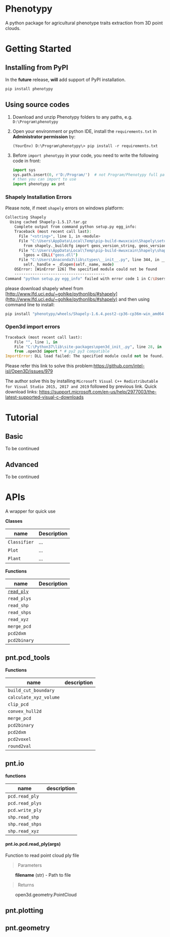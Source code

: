 <h1>Phenotypy</h1>
A  python package for agricultural phenotype traits extraction from 3D point clouds.

# Getting Started
## Installing from PyPI
In the **future** release, **will** add support of PyPI installation.

```bash
pip install phenotypy
```
## Using source codes
1. Download and unzip Phenotypy folders to any paths, e.g. `D:\Program\phenotypy`

2. Open your environment or python IDE, install the `requirements.txt` in **Administrator permission** by:

   `(YourEnv) D:\Program\phenotypy\> pip install -r requirements.txt`

3. Before `import phenotypy` in your code, you need to write the following code in front:

   ```python
   import sys
   sys.path.insert(0, r'D:/Program/')  # not Program/Phenotypy full path
   # then you can import to use
   import phenotypy as pnt
   ```

### Shapely Installation Errors
Please note, if meet `shapely` errors on windows platform:

```bash
Collecting Shapely
  Using cached Shapely-1.5.17.tar.gz
    Complete output from command python setup.py egg_info:
    Traceback (most recent call last):
      File "<string>", line 1, in <module>
      File "C:\Users\AppData\Local\Temp\pip-build-mwuxcain\Shapely\setup.py", line 38, in <module>
        from shapely._buildcfg import geos_version_string, geos_version, \
      File "C:\Users\AppData\Local\Temp\pip-build-mwuxcain\Shapely\shapely\_buildcfg.py", line 200, in <module>
        lgeos = CDLL("geos.dll")
      File "C:\Users\Anaconda3\lib\ctypes\__init__.py", line 344, in __init__
        self._handle = _dlopen(self._name, mode)
    OSError: [WinError 126] The specified module could not be found
    ----------------------------------------
Command "python setup.py egg_info" failed with error code 1 in C:\Users\
```

please download shapely wheel from [http://www.lfd.uci.edu/~gohlke/pythonlibs/#shapely](http://www.lfd.uci.edu/~gohlke/pythonlibs/#shapely) and then using command line to install:

```bash
pip install "phenotypy/wheels/Shapely-1.6.4.post2-cp36-cp36m-win_amd64.whl"
```

### Open3d import errors

```python
Traceback (most recent call last):
	File "", line 1, in
	File "C:\Python37\lib\site-packages\open3d_init_.py", line 28, in
	from .open3d import * # py2 py3 compatible
ImportError: DLL load failed: The specified module could not be found.
```

Please refer this link to solve this problem:https://github.com/intel-isl/Open3D/issues/979

The author solve this by installing `Microsoft Visual C++ Redistributable for Visual Studio 2015, 2017 and 2019`  followed by previous link. Quick download links: https://support.microsoft.com/en-us/help/2977003/the-latest-supported-visual-c-downloads

# Tutorial

## Basic

To be continued

## Advanced

To be continued



# APIs

A wrapper for quick use

**Classes**

|name|Description|
|---|---|
|`Classifier`|...|
|`Plot`|...|
|`Plant`|...|

**Functions**

| name         | Description |
| ------------ | ----------- |
| [`read_ply`](#read_ply)   |             |
| `read_plys`  |             |
| `read_shp`   |             |
| `read_shps`  |             |
| `read_xyz`   |             |
| `merge_pcd`  |             |
| `pcd2dxm`    |             |
| `pcd2binary` |             |



## pnt.pcd_tools

**Functions**

| name                   | description |
| ---------------------- | ----------- |
| `build_cut_boundary`   |             |
| `calculate_xyz_volume` |             |
| `clip_pcd`             |             |
| `convex_hull2d`        |             |
| `merge_pcd`            |             |
| `pcd2binary`           |             |
| `pcd2dxm`              |             |
| `pcd2voxel`            |             |
| `round2val`            |             |


## pnt.io

**functions**

| name            | description |
| --------------- | ----------- |
| `pcd.read_ply`  |             |
| `pcd.read_plys` |             |
| `pcd.write_ply` |             |
| `shp.read_shp`  |             |
| `shp.read_shps` |             |
| `shp.read_xyz`  |             |

<h4 id="read_ply">pnt.io.pcd.read_ply(args)</h4>
Function to read point cloud ply file

> Parameters

&nbsp; &nbsp; &nbsp; &nbsp; **filename** (str) - Path to file

> Returns

&nbsp; &nbsp; &nbsp; &nbsp; open3d.geometry.PointCloud



## pnt.plotting



## pnt.geometry

